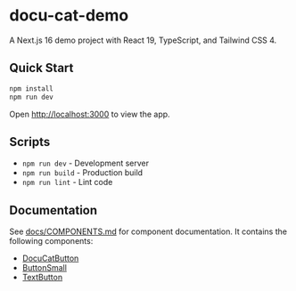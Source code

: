 # docu-cat-demo

A Next.js 16 demo project with React 19, TypeScript, and Tailwind CSS 4.

## Quick Start

```bash
npm install
npm run dev
```

Open [http://localhost:3000](http://localhost:3000) to view the app.

## Scripts

- `npm run dev` - Development server
- `npm run build` - Production build
- `npm run lint` - Lint code

## Documentation

See [docs/COMPONENTS.md](docs/COMPONENTS.md) for component documentation. It contains the following components:
* [DocuCatButton](components/DocuCatButton.tsx)
* [ButtonSmall](components/ButtonSmall.tsx)
* [TextButton](components/TextButton.tsx)
